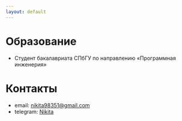 ```yaml
---
layout: default
---
```


# Образование
- Студент бакалавриата СПбГУ по направлению «Программная инженерия»

# Контакты
- email: <nikita98351@gmail.com>
- telegram: [Nikita](https://t.me/neepiiii)
